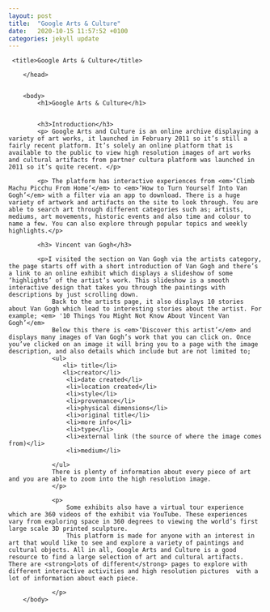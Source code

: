```yaml
---
layout: post
title:  "Google Arts & Culture"
date:   2020-10-15 11:57:52 +0100
categories: jekyll update
---
```

<html>
    <head>
     
     
     
     <title>Google Arts & Culture</title>

        </head>

        
        <body>
            <h1>Google Arts & Culture</h1>


            <h3>Introduction</h3>
            <p> Google Arts and Culture is an online archive displaying a variety of art works, it launched in February 2011 so it’s still a fairly recent platform. It’s solely an online platform that is available to the public to view high resolution images of art works and cultural artifacts from partner cultura platform was launched in 2011 so it’s quite recent. </p>

            <p> The platform has interactive experiences from <em>‘Climb Machu Picchu From Home’</em> to <em>‘How to Turn Yourself Into Van Gogh’</em> with a filter via an app to download. There is a huge variety of artwork and artifacts on the site to look through. You are able to search art through different categories such as; artists, mediums, art movements, historic events and also time and colour to name a few. You can also explore through popular topics and weekly highlights.</p>

            <h3> Vincent van Gogh</h3>

            <p>I visited the section on Van Gogh via the artists category, the page starts off with a short introduction of Van Gogh and there’s a link to an online exhibit which displays a slideshow of some ‘highlights’ of the artist’s work. This slideshow is a smooth interactive design that takes you through the paintings with descriptions by just scrolling down.
                Back to the artists page, it also displays 10 stories about Van Gogh which lead to interesting stories about the artist. For example; <em> '10 Things You Might Not Know About Vincent Van Gogh’</em>
                Below this there is <em>‘Discover this artist’</em> and displays many images of Van Gogh’s work that you can click on. Once you’ve clicked on an image it will bring you to a page with the image description, and also details which include but are not limited to; 
                <ul>
                   <li> title</li>
                   <li>creator</li>
                    <li>date created</li>
                    <li>location created</li>
                    <li>style</li>
                    <li>provenance</li>
                    <li>physical dimensions</li>
                    <li>original title</li>
                    <li>more info</li>
                    <li>type</li>
                    <li>external link (the source of where the image comes from)</li>
                    <li>medium</li>

                </ul>
                There is plenty of information about every piece of art and you are able to zoom into the high resolution image.
                </p>

                <p>
                    Some exhibits also have a virtual tour experience which are 360 videos of the exhibit via YouTube. These experiences vary from exploring space in 360 degrees to viewing the world’s first large scale 3D printed sculpture.
                    This platform is made for anyone with an interest in art that would like to see and explore a variety of paintings and cultural objects. All in all, Google Arts and Culture is a good resource to find a large selection of art and cultural artifacts. There are <strong>lots of different</strong> pages to explore with different interactive activities and high resolution pictures  with a lot of information about each piece.

                </p>
        </body>

    
</html>